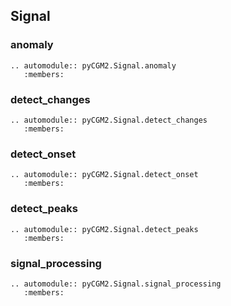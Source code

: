 ## Signal

### anomaly
```{eval-rst}
.. automodule:: pyCGM2.Signal.anomaly
   :members:
```

### detect_changes
```{eval-rst}
.. automodule:: pyCGM2.Signal.detect_changes
   :members:
```

### detect_onset
```{eval-rst}
.. automodule:: pyCGM2.Signal.detect_onset
   :members:
```

### detect_peaks
```{eval-rst}
.. automodule:: pyCGM2.Signal.detect_peaks
   :members:
```


### signal_processing
```{eval-rst}
.. automodule:: pyCGM2.Signal.signal_processing
   :members:
```
